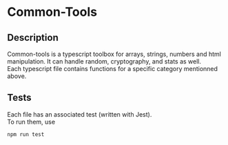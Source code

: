 # Common-Tools

## Description

Common-tools is a typescript toolbox for arrays, strings, numbers and html manipulation. It can handle random, cryptography, and stats as well.\
Each typescript file contains functions for a specific category mentionned above.

## Tests

Each file has an associated test (written with Jest).\
To run them, use

```
npm run test
```
